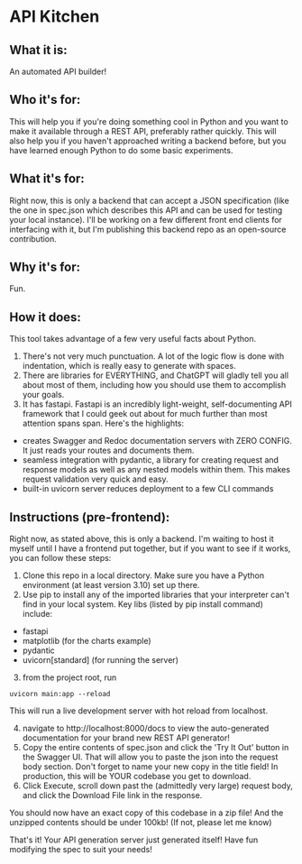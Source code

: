 # API Kitchen 

## What it is:

An automated API builder!

## Who it's for:

This will help you if you're doing something cool in Python and you want to make it available through a REST API, preferably rather quickly.
This will also help you if you haven't approached writing a backend before, but you have learned enough Python to do some basic experiments.

## What it's for:

Right now, this is only a backend that can accept a JSON specification (like the one in spec.json which describes this API and can be used for testing your local instance).
I'll be working on a few different front end clients for interfacing with it, but I'm publishing this backend repo as an open-source contribution.

## Why it's for:

Fun.

## How it does:

This tool takes advantage of a few very useful facts about Python.

1. There's not very much punctuation. A lot of the logic flow is done with indentation, which is really easy to generate with spaces.
2. There are libraries for EVERYTHING, and ChatGPT will gladly tell you all about most of them, including how you should use them to accomplish your goals.
3. It has fastapi. Fastapi is an incredibly light-weight, self-documenting API framework that I could geek out about for much further than most attention spans span. Here's the highlights:
  - creates Swagger and Redoc documentation servers with ZERO CONFIG. It just reads your routes and documents them.
  - seamless integration with pydantic, a library for creating request and response models as well as any nested models within them. This makes request validation very quick and easy.
  - built-in uvicorn server reduces deployment to a few CLI commands

## Instructions (pre-frontend):

Right now, as stated above, this is only a backend. I'm waiting to host it myself until I have a frontend put together, but if you want to see if it works, you can follow these steps:

1. Clone this repo in a local directory. Make sure you have a Python environment (at least version 3.10)  set up there.
2. Use pip to install any of the imported libraries that your interpreter can't find in your local system. Key libs (listed by pip install command) include:
- fastapi
- matplotlib (for the charts example)
- pydantic
- uvicorn[standard] (for running the server)
3. from the project root, run 
```
uvicorn main:app --reload
```
This will run a live development server with hot reload from localhost.

4. navigate to http://localhost:8000/docs to view the auto-generated documentation for your brand new REST API generator!
5. Copy the entire contents of spec.json and click the 'Try It Out' button in the Swagger UI. That will allow you to paste the json into the request body section. Don't forget to name your new copy in the title field! In production, this will be YOUR codebase you get to download.
6. Click Execute, scroll down past the (admittedly very large) request body, and click the Download File link in the response.

You should now have an exact copy of this codebase in a zip file!
And the unzipped contents should be under 100kb! (If not, please let me know)

That's it! Your API generation server just generated itself! Have fun modifying the spec to suit your needs!

